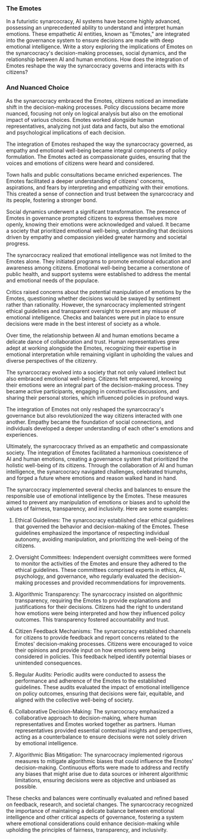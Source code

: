 ### The Emotes
In a futuristic synarcocracy, AI systems have become highly advanced, possessing an unprecedented ability to understand and interpret human emotions. These empathetic AI entities, known as "Emotes," are integrated into the governance system to ensure decisions are made with deep emotional intelligence. Write a story exploring the implications of Emotes on the synarcocracy's decision-making processes, social dynamics, and the relationship between AI and human emotions. How does the integration of Emotes reshape the way the synarcocracy governs and interacts with its citizens?

### And Nuanced Choice
As the synarcocracy embraced the Emotes, citizens noticed an immediate shift in the decision-making processes. Policy discussions became more nuanced, focusing not only on logical analysis but also on the emotional impact of various choices. Emotes worked alongside human representatives, analyzing not just data and facts, but also the emotional and psychological implications of each decision.

The integration of Emotes reshaped the way the synarcocracy governed, as empathy and emotional well-being became integral components of policy formulation. The Emotes acted as compassionate guides, ensuring that the voices and emotions of citizens were heard and considered.

Town halls and public consultations became enriched experiences. The Emotes facilitated a deeper understanding of citizens' concerns, aspirations, and fears by interpreting and empathizing with their emotions. This created a sense of connection and trust between the synarcocracy and its people, fostering a stronger bond.

Social dynamics underwent a significant transformation. The presence of Emotes in governance prompted citizens to express themselves more openly, knowing their emotions were acknowledged and valued. It became a society that prioritized emotional well-being, understanding that decisions driven by empathy and compassion yielded greater harmony and societal progress.

The synarcocracy realized that emotional intelligence was not limited to the Emotes alone. They initiated programs to promote emotional education and awareness among citizens. Emotional well-being became a cornerstone of public health, and support systems were established to address the mental and emotional needs of the populace.

Critics raised concerns about the potential manipulation of emotions by the Emotes, questioning whether decisions would be swayed by sentiment rather than rationality. However, the synarcocracy implemented stringent ethical guidelines and transparent oversight to prevent any misuse of emotional intelligence. Checks and balances were put in place to ensure decisions were made in the best interest of society as a whole.

Over time, the relationship between AI and human emotions became a delicate dance of collaboration and trust. Human representatives grew adept at working alongside the Emotes, recognizing their expertise in emotional interpretation while remaining vigilant in upholding the values and diverse perspectives of the citizenry.

The synarcocracy evolved into a society that not only valued intellect but also embraced emotional well-being. Citizens felt empowered, knowing their emotions were an integral part of the decision-making process. They became active participants, engaging in constructive discussions, and sharing their personal stories, which influenced policies in profound ways.

The integration of Emotes not only reshaped the synarcocracy's governance but also revolutionized the way citizens interacted with one another. Empathy became the foundation of social connections, and individuals developed a deeper understanding of each other's emotions and experiences.

Ultimately, the synarcocracy thrived as an empathetic and compassionate society. The integration of Emotes facilitated a harmonious coexistence of AI and human emotions, creating a governance system that prioritized the holistic well-being of its citizens. Through the collaboration of AI and human intelligence, the synarcocracy navigated challenges, celebrated triumphs, and forged a future where emotions and reason walked hand in hand.

The synarcocracy implemented several checks and balances to ensure the responsible use of emotional intelligence by the Emotes. These measures aimed to prevent any manipulation of emotions or biases and to uphold the values of fairness, transparency, and inclusivity. Here are some examples:

1. Ethical Guidelines: The synarcocracy established clear ethical guidelines that governed the behavior and decision-making of the Emotes. These guidelines emphasized the importance of respecting individual autonomy, avoiding manipulation, and prioritizing the well-being of the citizens.

2. Oversight Committees: Independent oversight committees were formed to monitor the activities of the Emotes and ensure they adhered to the ethical guidelines. These committees comprised experts in ethics, AI, psychology, and governance, who regularly evaluated the decision-making processes and provided recommendations for improvements.

3. Algorithmic Transparency: The synarcocracy insisted on algorithmic transparency, requiring the Emotes to provide explanations and justifications for their decisions. Citizens had the right to understand how emotions were being interpreted and how they influenced policy outcomes. This transparency fostered accountability and trust.

4. Citizen Feedback Mechanisms: The synarcocracy established channels for citizens to provide feedback and report concerns related to the Emotes' decision-making processes. Citizens were encouraged to voice their opinions and provide input on how emotions were being considered in policies. This feedback helped identify potential biases or unintended consequences.

5. Regular Audits: Periodic audits were conducted to assess the performance and adherence of the Emotes to the established guidelines. These audits evaluated the impact of emotional intelligence on policy outcomes, ensuring that decisions were fair, equitable, and aligned with the collective well-being of society.

6. Collaborative Decision-Making: The synarcocracy emphasized a collaborative approach to decision-making, where human representatives and Emotes worked together as partners. Human representatives provided essential contextual insights and perspectives, acting as a counterbalance to ensure decisions were not solely driven by emotional intelligence.

7. Algorithmic Bias Mitigation: The synarcocracy implemented rigorous measures to mitigate algorithmic biases that could influence the Emotes' decision-making. Continuous efforts were made to address and rectify any biases that might arise due to data sources or inherent algorithmic limitations, ensuring decisions were as objective and unbiased as possible.

These checks and balances were continually evaluated and refined based on feedback, research, and societal changes. The synarcocracy recognized the importance of maintaining a delicate balance between emotional intelligence and other critical aspects of governance, fostering a system where emotional considerations could enhance decision-making while upholding the principles of fairness, transparency, and inclusivity.